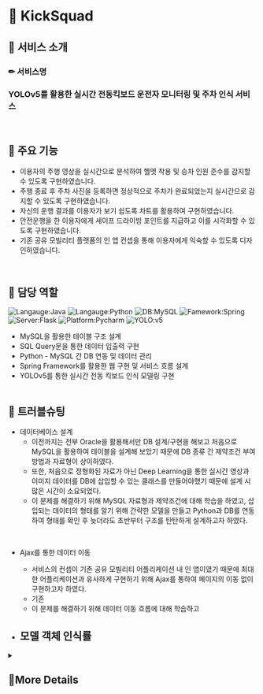 # 🚓 KickSquad

## 📌 서비스 소개
### ✏ 서비스명 
### YOLOv5를 활용한 실시간 전동킥보드 운전자 모니터링 및 주차 인식 서비스
<br>

## 📌 주요 기능
* 이용자의 주행 영상을 실시간으로 분석하여 헬멧 착용 및 승차 인원 준수를 감지할 수 있도록 구현하였습니다.
* 주행 종료 후 주차 사진을 등록하면 정상적으로 주차가 완료되었는지 실시간으로 감지할 수 있도록 구현하였습니다.
* 자신의 운행 결과를 이용자가 보기 쉽도록 차트를 활용하여 구현하였습니다. 
* 안전운행을 한 이용자에게 세이프 드라이빙 포인트를 지급하고 이를 시각화할 수 있도록 구현하였습니다.
* 기존 공유 모빌리티 플랫폼의 인 앱 컨셉을 통해 이용자에게 익숙할 수 있도록 디자인하였습니다.
<br>

## 📌 담당 역할
![Langauge:Java](https://img.shields.io/badge/Langauge-Java-green) ![Langauge:Python](https://img.shields.io/badge/Langauge-Python-orange) ![DB:MySQL](https://img.shields.io/badge/DB-MySQL-yellow) ![Famework:Spring](https://img.shields.io/badge/Famework-Spring-red) ![Server:Flask](https://img.shields.io/badge/Server-Flask/Tomcat-blue) ![Platform:Pycharm](https://img.shields.io/badge/Platform-Pycharm-skyblue) ![YOLO:v5](https://img.shields.io/badge/YOLO-v5-purple)
* MySQL을 활용한 테이블 구조 설계
* SQL Query문을 통한 데이터 입출력 구현
* Python - MySQL 간 DB 연동 및 데이터 관리
* Spring Framework를 활용한 웹 구현 및 서비스 흐름 설계
* YOLOv5를 통한 실시간 전동 킥보드 인식 모델링 구현
<br><br>

## 📌 트러블슈팅
* 데이터베이스 설계<br>
	- 이전까지는 전부 Oracle을 활용해서만 DB 설계/구현을 해보고 처음으로 MySQL을 활용하여 테이블을 설계해 보았기 때문에 DB 종류 간 제약조건 부여 방법과 자료형이 상이하였다.
	- 또한, 처음으로 정형화된 자료가 아닌 Deep Learning을 통한 실시간 영상과 이미지 데이터를 DB에 삽입할 수 있는 클래스를 만들어야했기 때문에 설계 시 많은 시간이 소요되었다.
	- 이 문제를 해결하기 위해 MySQL 자료형과 제약조건에 대해 학습을 하였고, 삽입되는 데이터의 형태를 알기 위해 간략한 모델을 만들고 Python과 DB를 연동하여 형태를 확인 후 늦더라도 초반부터 구조를 탄탄하게 설계하고자 하였다.
<br>

* Ajax를 통한 데이터 이동<br>
    - 서비스의 컨셉이 기존 공유 모빌리티 어플리케이션 내 인 앱이였기 때문에 최대한 어플리케이션과 유사하게 구현하기 위해 Ajax를 통하여 페이지의 이동 없이 구현하고자 하였다.
    - 기존
    - 이 문제를 해결하기 위해 데이터 이동 흐름에 대해 학습하고 
 
* 모델 객체 인식률 <br>
    - 

<details>
<summary><h2>🧾More Details</h2></summary>

## 📌 프로젝트 기간
2022.07.28 ~ 2022.08.22
<br><br>

## 📌 SW유스케이스
![스크린샷(27)](https://user-images.githubusercontent.com/103619605/182365968-09e3e196-5797-4fec-9eab-765e8925c9b8.png)
<br><br>
	
## 📌 ER다이어그램
![image](https://user-images.githubusercontent.com/103619605/182579207-e5070ca5-2cde-43d1-94f7-5414a2d56a9f.png)
<br><br>
	
## 📌 시스템 아키텍처 구조
![image](https://user-images.githubusercontent.com/103619605/182366619-1c5ad67d-7b9d-4844-bcef-00ca75498f61.png)
<br><br>

## 📌 화면 구성

### 회원가입 / 메인화면 / 사용자 튜토리얼 화면
![image](https://user-images.githubusercontent.com/103620466/182588812-326be119-90cb-4264-b3f1-bb7eb059888f.png)
<br><br>

### 매장 보기 화면 (전체 매장 / 카테고리 선택 / 매장명 검색)
![image](https://user-images.githubusercontent.com/103620466/182589092-43fdf433-026b-47da-9d48-a5c5105ecdf3.png)
<br><br>

### 커뮤니티 게시판 화면 / 리뷰 등록 / 리뷰 수정
![image](https://user-images.githubusercontent.com/103620466/182589351-00081d31-ca43-4193-9fb2-23fa1b506990.png)
<br><br>

### 등급 시각화 / 리워드 화면 / 신규 매장등록 화면
![image](https://user-images.githubusercontent.com/103620466/182589764-d97e7c59-957b-47aa-a884-1e62ba9cd57d.png)
<br><br>
</details>
